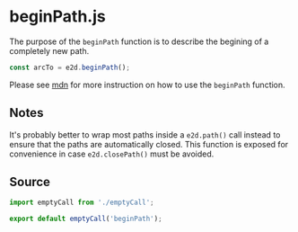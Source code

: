 # beginPath.js

The purpose of the `beginPath` function is to describe the begining of a completely new path.

```javascript
const arcTo = e2d.beginPath();
```

Please see
[mdn](https://developer.mozilla.org/en-US/docs/Web/API/CanvasRenderingContext2D/beginPath) for more
instruction on how to use the `beginPath` function.

## Notes

It's probably better to wrap most paths inside a `e2d.path()` call instead to ensure that the paths
are automatically closed. This function is exposed for convenience in case `e2d.closePath()` must be
avoided.

## Source

```javascript
import emptyCall from './emptyCall';

export default emptyCall('beginPath');
```
